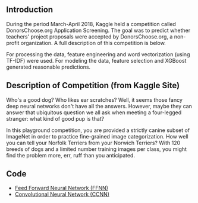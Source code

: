 ## Introduction

During the period March-April 2018, Kaggle held a competition called DonorsChoose.org Application Screening. The goal was to predict whether teachers' project proposals were accepted by DonorsChoose.org, a non-profit organization. A full description of this competition is below. 

For processing the data, feature engineering and word vectorization (using TF-IDF) were used. For modeling the data, feature selection and XGBoost generated reasonable predictions.

## Description of Competition (from Kaggle Site)

Who's a good dog? Who likes ear scratches? Well, it seems those fancy deep neural networks don't have all the answers. However, maybe they can answer that ubiquitous question we all ask when meeting a four-legged stranger: what kind of good pup is that?

In this playground competition, you are provided a strictly canine subset of ImageNet in order to practice fine-grained image categorization. How well you can tell your Norfolk Terriers from your Norwich Terriers? With 120 breeds of dogs and a limited number training images per class, you might find the problem more, err, ruff than you anticipated.

## Code

* [Feed Forward Neural Network (FFNN)](https://github.com/dmodjeska/dog_breed_identification/blob/master/HW4_AML71_Modjeska_Murphy_FFNN.ipynb)
* [Convolutional Neural Network (CCNN)](https://github.com/dmodjeska/dog_breed_identification/blob/master/HW4_AML71_Modjeska_Murphy_CNN.ipynb)
